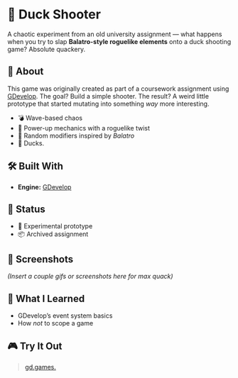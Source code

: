# 🦆 Duck Shooter

A chaotic experiment from an old university assignment — what happens when you try to slap **Balatro-style roguelike elements** onto a duck shooting game? Absolute quackery.

## 🎯 About

This game was originally created as part of a coursework assignment using [GDevelop](https://gdevelop.io/). The goal? Build a simple shooter. The result? A weird little prototype that started mutating into something *way* more interesting.

- 💣 Wave-based chaos  
- 🧠 Power-up mechanics with a roguelike twist  
- 🎰 Random modifiers inspired by *Balatro*  
- 🦆 Ducks.

## 🛠️ Built With

- **Engine:** [GDevelop](https://gdevelop.io/)  

## 🚧 Status

- 🧪 Experimental prototype  
- 📦 Archived assignment  

## 📸 Screenshots

*(Insert a couple gifs or screenshots here for max quack)*

## 🧠 What I Learned

- GDevelop’s event system basics  
- How *not* to scope a game  

## 🎮 Try It Out

> [gd.games.](https://gd.games/games/ef17a907-c1aa-4d31-bfc3-b788ca533e4f)
